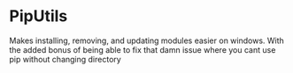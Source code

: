 # PipUtils
Makes installing, removing, and updating modules easier on windows. With the added bonus of being able to fix that damn issue where you cant use pip without changing directory
